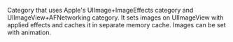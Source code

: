 Category that uses Apple's UIImage+ImageEffects category and UIImageView+AFNetworking category.
It sets images on UIImageView with applied effects and caches it in separate memory cache.
Images can be set with animation.
